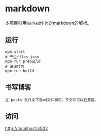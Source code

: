 # markdown

本项目引用`marked`作为对markdown的解析。

## 运行

    npm start
    # 产生files.json
    npm run prebuild
    # 编译打包
    npm run build

## 书写博客

    在`posts`文件夹下写md文件即可。子文件可以任意层。

## 访问

[http://localhost:3002](http://localhost:3002)